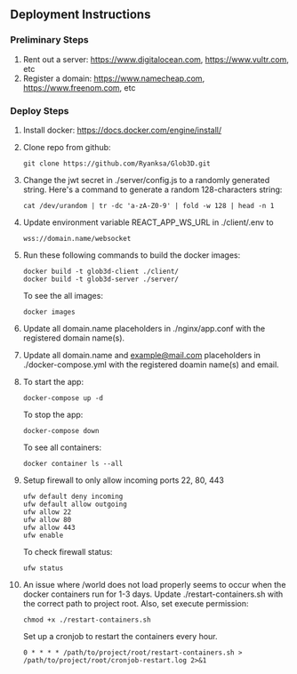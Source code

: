 ## Deployment Instructions

### Preliminary Steps

1. Rent out a server: https://www.digitalocean.com, https://www.vultr.com, etc
2. Register a domain: https://www.namecheap.com, https://www.freenom.com, etc

### Deploy Steps

1. Install docker: https://docs.docker.com/engine/install/
2. Clone repo from github:
   ```
   git clone https://github.com/Ryanksa/Glob3D.git
   ```
3. Change the jwt secret in ./server/config.js to a randomly generated string. Here's a command to generate a random 128-characters string:
   ```
   cat /dev/urandom | tr -dc 'a-zA-Z0-9' | fold -w 128 | head -n 1
   ```
4. Update environment variable REACT_APP_WS_URL in ./client/.env to
   ```
   wss://domain.name/websocket
   ```
5. Run these following commands to build the docker images:
   ```
   docker build -t glob3d-client ./client/
   docker build -t glob3d-server ./server/
   ```
   To see the all images:
   ```
   docker images
   ```
6. Update all domain.name placeholders in ./nginx/app.conf with the registered domain name(s).
7. Update all domain.name and example@mail.com placeholders in ./docker-compose.yml with the registered doamin name(s) and email.
8. To start the app:
   ```
   docker-compose up -d
   ```
   To stop the app:
   ```
   docker-compose down
   ```
   To see all containers:
   ```
   docker container ls --all
   ```
9. Setup firewall to only allow incoming ports 22, 80, 443
   ```
   ufw default deny incoming
   ufw default allow outgoing
   ufw allow 22
   ufw allow 80
   ufw allow 443
   ufw enable
   ```
   To check firewall status:
   ```
   ufw status
   ```
10. An issue where /world does not load properly seems to occur when the docker containers run for 1-3 days.
    Update ./restart-containers.sh with the correct path to project root. Also, set execute permission:

    ```
    chmod +x ./restart-containers.sh
    ```

    Set up a cronjob to restart the containers every hour.

    ```
    0 * * * * /path/to/project/root/restart-containers.sh > /path/to/project/root/cronjob-restart.log 2>&1
    ```
